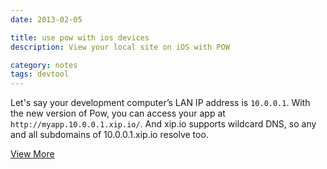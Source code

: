 ```yaml
---
date: 2013-02-05

title: use pow with ios devices
description: View your local site on iOS with POW

category: notes
tags: devtool
---
```


Let's say your development computer’s LAN IP address is `10.0.0.1`. With the new version of Pow, you can access your app at `http://myapp.10.0.0.1.xip.io/`. And xip.io supports wildcard DNS, so any and all subdomains of 10.0.0.1.xip.io resolve too.

[View More](http://37signals.com/svn/posts/3191-announcing-pow-040-with-xipio-support)
